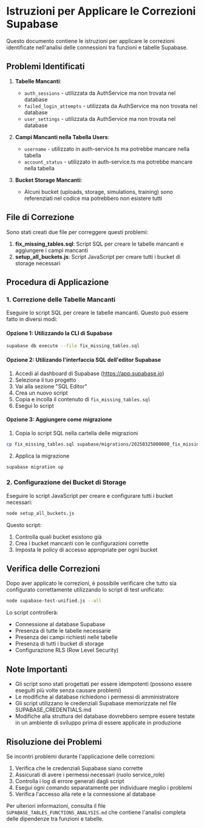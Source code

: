 # Istruzioni per Applicare le Correzioni Supabase

Questo documento contiene le istruzioni per applicare le correzioni identificate nell'analisi delle connessioni tra funzioni e tabelle Supabase.

## Problemi Identificati

1. **Tabelle Mancanti**:
   - `auth_sessions` - utilizzata da AuthService ma non trovata nel database
   - `failed_login_attempts` - utilizzata da AuthService ma non trovata nel database
   - `user_settings` - utilizzata da AuthService ma non trovata nel database

2. **Campi Mancanti nella Tabella Users**:
   - `username` - utilizzato in auth-service.ts ma potrebbe mancare nella tabella
   - `account_status` - utilizzato in auth-service.ts ma potrebbe mancare nella tabella

3. **Bucket Storage Mancanti**:
   - Alcuni bucket (uploads, storage, simulations, training) sono referenziati nel codice ma potrebbero non esistere tutti

## File di Correzione

Sono stati creati due file per correggere questi problemi:

1. **fix_missing_tables.sql**: Script SQL per creare le tabelle mancanti e aggiungere i campi mancanti
2. **setup_all_buckets.js**: Script JavaScript per creare tutti i bucket di storage necessari

## Procedura di Applicazione

### 1. Correzione delle Tabelle Mancanti

Eseguire lo script SQL per creare le tabelle mancanti. Questo può essere fatto in diversi modi:

#### Opzione 1: Utilizzando la CLI di Supabase

```bash
supabase db execute --file fix_missing_tables.sql
```

#### Opzione 2: Utilizando l'interfaccia SQL dell'editor Supabase

1. Accedi al dashboard di Supabase (https://app.supabase.io)
2. Seleziona il tuo progetto
3. Vai alla sezione "SQL Editor"
4. Crea un nuovo script
5. Copia e incolla il contenuto di `fix_missing_tables.sql`
6. Esegui lo script

#### Opzione 3: Aggiungere come migrazione

1. Copia lo script SQL nella cartella delle migrazioni
```bash
cp fix_missing_tables.sql supabase/migrations/20250325000000_fix_missing_tables.sql
```

2. Applica la migrazione
```bash
supabase migration up
```

### 2. Configurazione dei Bucket di Storage

Eseguire lo script JavaScript per creare e configurare tutti i bucket necessari:

```bash
node setup_all_buckets.js
```

Questo script:
1. Controlla quali bucket esistono già
2. Crea i bucket mancanti con le configurazioni corrette
3. Imposta le policy di accesso appropriate per ogni bucket

## Verifica delle Correzioni

Dopo aver applicato le correzioni, è possibile verificare che tutto sia configurato correttamente utilizzando lo script di test unificato:

```bash
node supabase-test-unified.js --all
```

Lo script controllerà:
- Connessione al database Supabase
- Presenza di tutte le tabelle necessarie
- Presenza dei campi richiesti nelle tabelle
- Presenza di tutti i bucket di storage
- Configurazione RLS (Row Level Security)

## Note Importanti

- Gli script sono stati progettati per essere idempotenti (possono essere eseguiti più volte senza causare problemi)
- Le modifiche al database richiedono i permessi di amministratore
- Gli script utilizzano le credenziali Supabase memorizzate nel file SUPABASE_CREDENTIALS.md
- Modifiche alla struttura del database dovrebbero sempre essere testate in un ambiente di sviluppo prima di essere applicate in produzione

## Risoluzione dei Problemi

Se incontri problemi durante l'applicazione delle correzioni:

1. Verifica che le credenziali Supabase siano corrette
2. Assicurati di avere i permessi necessari (ruolo service_role)
3. Controlla i log di errore generati dagli script
4. Esegui ogni comando separatamente per individuare meglio i problemi
5. Verifica l'accesso alla rete e la connessione al database

Per ulteriori informazioni, consulta il file `SUPABASE_TABLES_FUNCTIONS_ANALYSIS.md` che contiene l'analisi completa delle dipendenze tra funzioni e tabelle.
